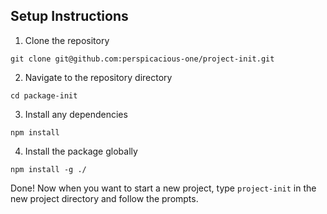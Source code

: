 ## Setup Instructions

1. Clone the repository
```console
git clone git@github.com:perspicacious-one/project-init.git
```

2. Navigate to the repository directory
```console
cd package-init
```
3. Install any dependencies
```console
npm install
```

4. Install the package globally
```console
npm install -g ./
```

Done! Now when you want to start a new project, type `project-init` in the new project directory and follow the prompts.

